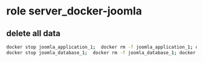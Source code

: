 # role server_docker-joomla
## delete all data
```bash
docker stop joomla_application_1;  docker rm -f joomla_application_1; docker volume rm -f joomla-data;
docker stop joomla_database_1;  docker rm -f joomla_database_1; docker volume rm -f joomla-database;
```
